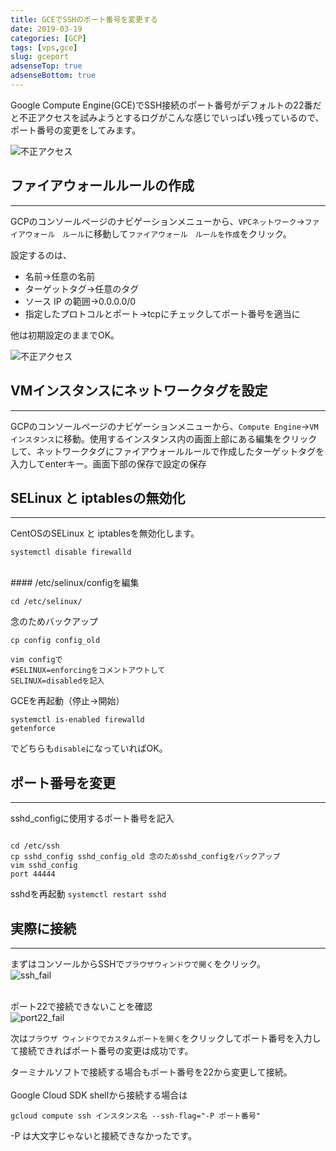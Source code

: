 ```yaml
---
title: GCEでSSHのポート番号を変更する
date: 2019-03-19
categories: [GCP]
tags: [vps,gce]
slug: gceport
adsenseTop: true
adsenseBottom: true
---
```


Google Compute Engine(GCE)でSSH接続のポート番号がデフォルトの22番だと不正アクセスを試みようとするログがこんな感じでいっぱい残っているので、ポート番号の変更をしてみます。<br>

![不正アクセス](../../../images/gce_access.jpg)

## ファイアウォールルールの作成
---

GCPのコンソールページのナビゲーションメニューから、`VPCネットワーク`→`ファイアウォール　ルール`に移動して`ファイアウォール　ルールを作成`をクリック。  

設定するのは、  

-  名前→任意の名前
-  ターゲットタグ→任意のタグ
-  ソース IP の範囲→0.0.0.0/0
-  指定したプロトコルとポート→tcpにチェックしてポート番号を適当に

他は初期設定のままでOK。<br>

![不正アクセス](../../../images/firewallrule.jpg)  

## VMインスタンスにネットワークタグを設定
---

GCPのコンソールページのナビゲーションメニューから、`Compute Engine`→`VMインスタンス`に移動。使用するインスタンス内の画面上部にある編集をクリックして、ネットワークタグにファイアウォールルールで作成したターゲットタグを入力してenterキー。画面下部の保存で設定の保存<br>

## SELinux と iptablesの無効化
---

CentOSのSELinux と iptablesを無効化します。

```
systemctl disable firewalld
```

<br>
#### /etc/selinux/configを編集

```
cd /etc/selinux/
```

念のためバックアップ

```
cp config config_old
```

```
vim configで
#SELINUX=enforcingをコメントアウトして
SELINUX=disabledを記入
```

GCEを再起動（停止→開始）    
```
systemctl is-enabled firewalld
getenforce
```

でどちらも`disable`になっていればOK。<br>

## ポート番号を変更
---

sshd_configに使用するポート番号を記入

```

cd /etc/ssh
cp sshd_config sshd_config_old 念のためsshd_configをバックアップ
vim sshd_config
port 44444
```

sshdを再起動
`systemctl restart sshd` <br>

## 実際に接続
---

まずはコンソールからSSHで`ブラウザウィンドウで開く`をクリック。  
![ssh_fail](../../../images/gce_ssh_fail.jpg)<br>

<br>ポート22で接続できないことを確認<br>
![port22_fail](../../../images/gce_port22_fail.jpg)  

次は`ブラウザ ウィンドウでカスタムポートを開く`をクリックしてポート番号を入力して接続できればポート番号の変更は成功です。

ターミナルソフトで接続する場合もポート番号を22から変更して接続。  
<br>Google Cloud SDK shellから接続する場合は
```
gcloud compute ssh インスタンス名 --ssh-flag="-P ポート番号"
```

-P は大文字じゃないと接続できなかったです。